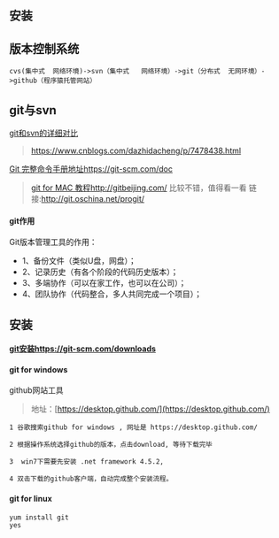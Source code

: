 ## 安装

## 版本控制系统

```
cvs(集中式  网络环境)->svn（集中式   网络环境）->git（分布式  无网环境）->github（程序猿托管网站）
```

## git与svn
[git和svn的详细对比](https://www.cnblogs.com/dazhidacheng/p/7478438.html)
>https://www.cnblogs.com/dazhidacheng/p/7478438.html

[Git 完整命令手册地址](https://git-scm.com/doc)https://git-scm.com/doc
> [git for MAC 教程](http://gitbeijing.com/)http://gitbeijing.com/
比较不错，值得看一看
链接:http://git.oschina.net/progit/

#### git作用
Git版本管理工具的作用：
- 1、备份文件（类似U盘，网盘）；
- 2、记录历史（有各个阶段的代码历史版本）；
- 3、多端协作（可以在家工作，也可以在公司）；
- 4、团队协作（代码整合，多人共同完成一个项目）；
## 安装
#### [git安装](https://git-scm.com/downloads)https://git-scm.com/downloads

#### git for windows 
github网站工具
>地址：[https://desktop.github.com/](https://desktop.github.com/)
```
1 谷歌搜索github for windows , 网址是 https://desktop.github.com/

2 根据操作系统选择github的版本，点击download, 等待下载完毕

3  win7下需要先安装 .net framework 4.5.2,

4 双击下载的github客户端，自动完成整个安装流程。
```
#### git for linux
```
yum install git
yes
```

